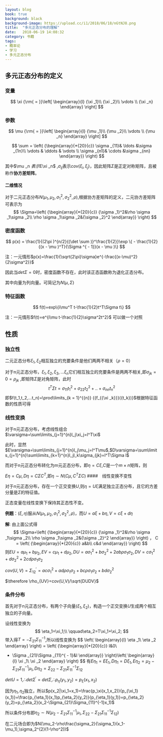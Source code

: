 ```yaml
---
layout: blog
book: true
background: black
background-image: https://upload.cc/i1/2018/06/18/nGtNJ8.png
title:  "多元正态分布的理解"
date:   2018-06-19 14:08:32
category: 书籍
tags:
- 概率论
- 学习
- 多元正态分布
---
```

## 多元正态分布的定义

### 变量

$$
\xi  {\rm{ = }}\left[ \begin{array}{l}
{\xi _1}\\
{\xi _2}\\
 \vdots \\
{\xi _n}
\end{array} \right]
$$
### 参数

$$
\mu  {\rm{ = }}\left[ \begin{array}{l}
{\mu _1}\\
{\mu _2}\\
 \vdots \\
{\mu _n}
\end{array} \right]
$$

$$
\sum  = \left( {\begin{array}{*{20}{c}}
\sigma _{11}& \ldots &\sigma _{1n}\\
 \vdots & \ddots & \vdots \\
\sigma _{n1}& \cdots &\sigma _{nn}
\end{array}} \right)
$$

其中$\mu _n $表示$E\xi _n$ ,$\sigma _{ij}$表示$cov(\xi_i,\xi_j)$，因此矩阵$\Sigma$是正定对称矩阵，且被称作**协方差矩阵**。

#### 二维情况

对于二元正态分布$N(\mu_1,\mu_2,\sigma_1^2,\sigma_2^2,\rho)$,根据协方差矩阵的定义，二元协方差矩阵可表示为
$$
\Sigma=\left( {\begin{array}{*{20}{c}}
{\sigma _1}^2&\rho \sigma _1\sigma _2\\
\rho \sigma _1\sigma _2&{\sigma _2}^2
\end{array}} \right)
$$

### 密度函数

$$
p(x) = \frac{1}{(2\pi )^{n/2}{(\det \sum )}^\frac{1}{2}}\exp \{  - \frac{1}{2}{(x - \mu )^T}{\Sigma ^{ - 1}}(x - \mu )\}
$$

注：一元情形$p(x)=\frac{1}{\sqrt{2\pi}\sigma}e^{-\frac{(x-\mu)^2}{2\sigma^2}}$

因此当$det\Sigma=0$时，密度函数不存在，此时该正态函数称为退化正态分布。

其中向量为列向量。可简记为$N(\mu,\Sigma)$ 

### 特征函数

$$
f(t)=exp\{i\mu^T t-\frac{1}{2}t^T\Sigma t\}
$$

注：一元情形$f(t)=e^{i\mu t-\frac{1}{2}\sigma^2t^2}$ 可以做一个对照

## 性质

### 独立性

二元正态分布$\xi_1,\xi_2$相互独立的充要条件是他们两两不相关（$\rho=0$）

对于n元正态分布，$\xi_1,\xi_2,\xi_3,...\xi_n$它们相互独立的充要条件是两两不相关,即$\sigma_{jk}=0=\rho_{jk}$ ,即矩阵$\Sigma$是对角矩阵，此时
$$
t^T\Sigma t=\sigma_{11}t_1^{2}+\sigma_{22}t_2^{2}+..+\sigma_{nn}t_n^{2}
$$
即$f(t_1,t_2,...t_n)=\prod\limits_{k = 1}^{{n}} {{f_{{\xi _k}}}({t_k})}$根据特征函数的性质可得

### 线性变换

对于n元正态分布，考虑线性组合$\varsigma=\sum\limits_{j=1}^{n}l_j\xi_j=l^T\xi$

此时，显然$E\varsigma=\sum\limits_{j=1}^{n}l_j\mu_j=l^T\mu$,$D\varsigma=\sum\limits_{j=1}^{n}\sum\limits_{k=1}^{n}l_jl_k\sigma_{jk}=l^T\Sigma l$

而对于n元正态分布转化为m元正态分布，即$\eta=C\xi$,$C$是一个$m\times n$矩阵，则

$E\eta=C\mu,D\eta=C\Sigma C^T$,即$\eta \sim N(C\mu,C^T\Sigma C)$
####　线性变换不变性

对于$n$元正态分布，存在一个正交变换$U$,则$\eta=U\xi$满足独立正态分布，且它的方差分量是$\Sigma$的特征值。

正态变量在线性变换下保持其正态性不变。

**例题**：$(\xi,\eta)$服从$N(\mu_1,\mu_2,\sigma_1^2,\sigma_2^2,\rho)$，而$U=a\xi+b\eta,V=c\xi+d\eta$

**解**: 由上面公式得
$$
\Sigma=\left( {\begin{array}{*{20}{c}}
{\sigma _1}^2&\rho \sigma _1\sigma _2\\
\rho \sigma _1\sigma _2&{\sigma _2}^2
\end{array}} \right)
，
C = \left( {\begin{array}{*{20}{c}}
a&b\\
c&d
\end{array}} \right)
$$
则$EU=a\mu_1+b\mu_2,EV=c\mu_1+d\mu_2,DU=a\sigma_1^2+b\sigma_2^2+2ab\rho \sigma_1\sigma_2,DV=c\sigma_1^2+d\sigma_2^2+2cd\rho \sigma_1\sigma_2$

$cov(U,V)=\Sigma^{'}_{12}=ac\sigma_1^2+ad\rho\sigma_1\sigma_2+bc\rho\sigma_1\sigma_2+bd\sigma_2^2$

$\therefore \rho_{UV}=cov(U,V)/\sqrt{DUDV}$

### 条件分布

首先对于n元正态分布，有两个子向量$(\xi_1,\xi_2)$，构造一个正交变换$U$生成两个相互独立的子向量。

设线性变换为
$$
\eta_1=\xi_1;\\
\qquad\eta_2=T\xi_1+\xi_2;
$$
带入得$T=-\Sigma_{21}\Sigma_{11}^{-1}$,所以线性变换为
$$
\left( \begin{array}{l}
\eta _1\\
\eta _2
\end{array} \right) = \left( {\begin{array}{*{20}{c}}
I&0\\
- \Sigma _{21}\Sigma _{11}^{ - 1}&I
\end{array}} \right)\left( \begin{array}{l}
\xi _1\\
\xi _2
\end{array} \right)
$$
有$E\eta_1=E\xi_1,D\eta_1=D\xi_1,E\eta_2=\mu_2-\Sigma_{21}\Sigma_{11}^{-1}\mu_1,D\eta_2=\Sigma_{22}-\Sigma_{21}\Sigma_{11}^{-1}\Sigma_{12}$

$detU=1,\therefore det\Sigma^{'}=det\Sigma,\therefore p_\eta(y_1,y_2)=p_\xi(x_1,x_2)$

因为$\eta_1,\eta_2$独立，所以$p(x_2|\xi_1=x_1)=\frac{p_\xi(x_1,x_2)}{p_{\xi_1}(x_1)}=\frac{p_{\eta_1}(x_1)p_{\eta_2}(y_2)}{p_{\eta_1}(y_1)}=p_{\eta_2}(y_2)=p_{\eta_2}(x_2-\Sigma_{21}\Sigma_{11}^{-1}x_1)$

所以条件分布即$\eta_2\sim N(\mu_2-\Sigma_{21}\Sigma_{11}^{-1}\mu_1,\Sigma_{22}-\Sigma_{21}\Sigma_{11}^{-1}\Sigma_{12})$

在二元场合即为$N(\mu_2-\rho\frac{\sigma_2}{\sigma_1}(x_1-\mu_1),\sigma_2^{2}(1-\rho^2))$